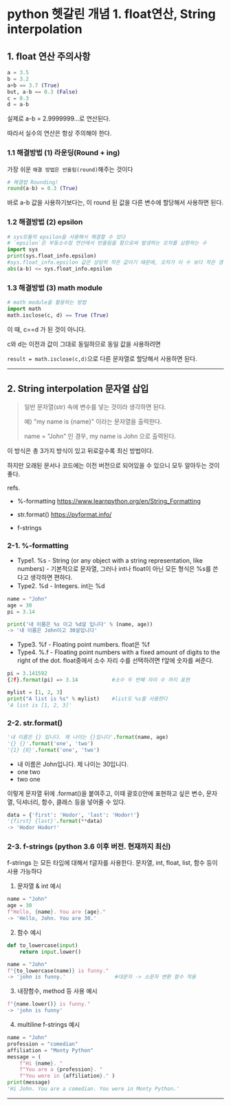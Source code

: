 # python 헷갈린 개념 1. float연산, String interpolation

## 1. float 연산 주의사항

```python
a = 3.5
b = 3.2
a+b == 3.7 (True)
but, a-b == 0.3 (False)
c = 0.3
d = a-b
```

실제로 a-b = 2.9999999...로 연산된다.

따라서 실수의 연산은 항상 주의해야 한다.



### 1.1 해결방법 (1) 라운딩(Round + ing)

가장 쉬운 `해결 방법은 반올림(round)`해주는 것이다

```python
# 해결법 Rounding!
round(a-b) = 0.3 (True)
```

바로 a-b 값을 사용하기보다는, 이 round 된 값을 다른 변수에 할당해서 사용하면 된다.



### 1.2 해결방법 (2) epsilon

```python
# sys모듈의 epsilon을 사용해서 해결할 수 있다
# `epsilon`은 부동소수점 연산에서 반올림을 함으로써 발생하는 오차를 상환하는 수
import sys
print(sys.float_info.epsilon)
#sys.float_info.epsilon 값은 상당히 작은 값이기 때문에, 오차가 이 수 보다 작은 경우 둘을 같은 수라고 볼 수 있다.
abs(a-b) <= sys.float_info.epsilon
```



### 1.3 해결방법 (3) math module

```python
# math module을 활용하는 방법
import math
math.isclose(c, d) == True (True)
```

이 때, c==d 가 된 것이 아니다. 

c와 d는 이전과 값이 그대로 동일하므로 동일 값을 사용하려면

`result = math.isclose(c,d)`으로 다른 문자열로 할당해서 사용하면 된다. 



---



## 2. String interpolation 문자열 삽입

> 일반 문자열(str) 속에 변수를 넣는 것이라 생각하면 된다.
>
> 예) "my name is {name}" 이라는 문자열을 출력한다.
>
> name = "John" 인 경우, my name is John 으로 출력된다.



이 방식은 총 3가지 방식이 있고 뒤로갈수록 최신 방법이다. 

하지만 오래된 문서나 코드에는 이전 버전으로 되어있을 수 있으니 모두 알아두는 것이 좋다.



refs. 

- %-formatting  https://www.learnpython.org/en/String_Formatting

- str.format()  https://pyformat.info/

- f-strings  



### 2-1. %-formatting

- Type1. %s - String (or any object with a string representation, like numbers) - 기본적으로 문자열, 그러나 int나 float이 아닌 모든 형식은 %s를 쓴다고 생각하면 편하다.
- Type2. %d - Integers. int는 %d

```python
name = "John"
age = 30
pi = 3.14

print('내 이름은 %s 이고 %d살 입니다' % (name, age))
-> '내 이름은 John이고 30살입니다'
```

- Type3. %f - Floating point numbers. float은 %f
- Type4. %.<number of digits>f - Floating point numbers with a fixed amount of digits to the right of the dot. float중에서 소수 자리 수를 선택하려면 f앞에 숫자를 써준다.

```python
pi = 3.141592
{2f}.format(pi) => 3.14           #소수 두 번째 자리 수 까지 표현 

mylist = [1, 2, 3]
print("A list is %s" % mylist)    #list도 %s를 사용한다
'A list is [1, 2, 3]'
```



### 2-2. str.format()

```python
'내 이름은 {} 입니다. 제 나이는 {}입니다'.format(name, age)
'{} {}'.format('one', 'two')
'{1} {0}'.format('one', 'two')
```

- 내 이름은 John입니다. 제 나이는 30입니다.
- one two
- two one

이렇게 문자열 뒤에 .format()을 붙여주고, 이때 괄호()안에 표현하고 싶은 변수, 문자열, 딕셔너리, 함수, 클래스 등을 넣어줄 수 있다.

```python
data = {'first': 'Hodor', 'last': 'Hodor!'}
'{first} {last}'.format(**data)
-> 'Hodor Hodor!'
```



### 2-3. f-strings (python 3.6 이후 버전. 현재까지 최신)

f-strings 는 모든 타입에 대해서 f글자를 사용한다. 문자열, int, float, list, 함수 등이 사용 가능하다

1. 문자열 & int 예시

```python
name = "John"
age = 30
f"Hello, {name}. You are {age}."
-> 'Hello, John. You are 30.'
```

2. 함수 예시

```python
def to_lowercase(input)
    return input.lower()

name = "John"
f"{to_lowercase(name)} is funny."
-> 'john is funny.'                #대문자 -> 소문자 변환 함수 적용
```

3. 내장함수, method 등 사용 예시

```python
f"{name.lower()} is funny."
-> 'john is funny'
```

4. multiline f-strings 예시

```python
name = "John"
profession = "comedian"
affiliation = "Monty Python"
message = (
    f"Hi {name}. "
    f"You are a {profession}. "
    f"You were in {affiliation}." )
print(message)
'Hi John. You are a comedian. You were in Monty Python.'
```





---

